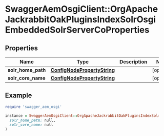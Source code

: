 # SwaggerAemOsgiClient::OrgApacheJackrabbitOakPluginsIndexSolrOsgiEmbeddedSolrServerCoProperties

## Properties

| Name | Type | Description | Notes |
| ---- | ---- | ----------- | ----- |
| **solr_home_path** | [**ConfigNodePropertyString**](ConfigNodePropertyString.md) |  | [optional] |
| **solr_core_name** | [**ConfigNodePropertyString**](ConfigNodePropertyString.md) |  | [optional] |

## Example

```ruby
require 'swagger_aem_osgi'

instance = SwaggerAemOsgiClient::OrgApacheJackrabbitOakPluginsIndexSolrOsgiEmbeddedSolrServerCoProperties.new(
  solr_home_path: null,
  solr_core_name: null
)
```

